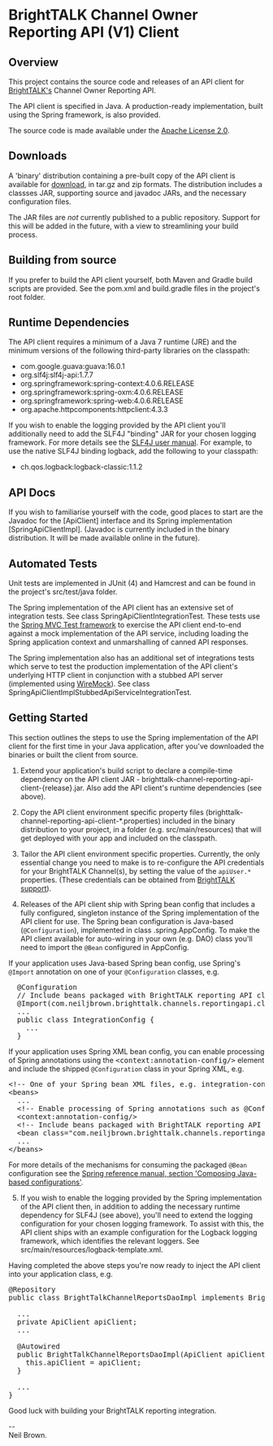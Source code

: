 # BrightTALK Channel Owner Reporting API (V1) Client

## Overview
This project contains the source code and releases of an API client for [BrightTALK's](https://www.brighttalk.com/) 
Channel Owner Reporting API.

The API client is specified in Java. A production-ready implementation, built using the Spring framework, is also 
provided.  

The source code is made available under the [Apache License 2.0](http://en.wikipedia.org/wiki/Apache_License). 

## Downloads
A 'binary' distribution containing a pre-built copy of the API client is available for [download](https://github.com/neiljbrown), 
in tar.gz and zip formats. The distribution includes a classses JAR, supporting source and javadoc JARs, and the necessary 
configuration files.   
  
The JAR files are _not_ currently published to a public repository. Support for this will be added in the future, with a 
view to streamlining your build process.   

## Building from source
If you prefer to build the API client yourself, both Maven and Gradle build scripts are provided. See the pom.xml and 
build.gradle files in the project's root folder.

## Runtime Dependencies
The API client requires a minimum of a Java 7 runtime (JRE) and the minimum versions of the following third-party 
libraries on the classpath: 

* com.google.guava:guava:16.0.1
* org.slf4j:slf4j-api:1.7.7
* org.springframework:spring-context:4.0.6.RELEASE
* org.springframework:spring-oxm:4.0.6.RELEASE 
* org.springframework:spring-web:4.0.6.RELEASE
* org.apache.httpcomponents:httpclient:4.3.3
 
If you wish to enable the logging provided by the API client you'll additionally need to add the SLF4J "binding" JAR for 
your chosen logging framework. For more details see the [SLF4J user manual](http://www.slf4j.org/manual.html). For 
example, to use the native SLF4J binding logback, add the following to your classpath:

* ch.qos.logback:logback-classic:1.1.2  

## API Docs
If you wish to familiarise yourself with the code, good places to start are the Javadoc for the [ApiClient] interface 
and its Spring implementation [SpringApiClientImpl]. (Javadoc is currently included in the binary distribution. It 
will be made available online in the future).

## Automated Tests
Unit tests are implemented in JUnit (4) and Hamcrest and can be found in the project's src/test/java folder.

The Spring implementation of the API client has an extensive set of integration tests. See class 
SpringApiClientIntegrationTest. These tests use the 
[Spring MVC Test framework](http://docs.spring.io/spring/docs/current/spring-framework-reference/htmlsingle/#spring-mvc-test-framework) 
to exercise the API client end-to-end against a mock implementation of the API service, including loading the Spring 
application context and unmarshalling of canned API responses.

The Spring implementation also has an additional set of integrations tests which serve to test the production 
implementation of the API client's underlying HTTP client in conjunction with a stubbed API server (implemented using 
[WireMock](http://wiremock.org/)). See class SpringApiClientImplStubbedApiServiceIntegrationTest.     

## Getting Started
This section outlines the steps to use the Spring implementation of the API client for the first time in your Java 
application, after you've downloaded the binaries or built the client from source.

1) Extend your application's build script to declare a compile-time dependency on the API client JAR - 
brighttalk-channel-reporting-api-client-{release}.jar. Also add the API client's runtime dependencies (see above).

2) Copy the API client environment specific property files (brighttalk-channel-reporting-api-client-*.properties) 
included in the binary distribution to your project, in a folder (e.g. src/main/resources) that will get deployed with 
your app and included on the classpath.

3) Tailor the API client environment specific properties. Currently, the only essential change you need to make 
is to re-configure the API credentials for your BrightTALK Channel(s), by setting the value of the `apiUser.*` properties. 
(These credentials can be obtained from [BrightTALK support](support@brighttalk.com)). 

4) Releases of the API client ship with Spring bean config that includes a fully configured, singleton instance of the 
Spring implementation of the API client for use. The Spring bean configuration is Java-based (`@Configuration`), 
implemented in class .spring.AppConfig. To make the API client available for auto-wiring in your own (e.g. DAO) class 
you'll need to import the `@Bean` configured in AppConfig.

If your application uses Java-based Spring bean config, use Spring's `@Import` annotation on one of your `@Configuration` 
classes, e.g. 

<pre>
  @Configuration  
  // Include beans packaged with BrightTALK reporting API client, to get a fully configured instance of ApiClient  
  @Import(com.neiljbrown.brighttalk.channels.reportingapi.client.spring.AppConfig.class)  
  ...  
  public class IntegrationConfig {  
    ...  
  }
</pre>

If your application uses Spring XML bean config, you can enable processing of Spring annotations using the <tt>&lt;context:annotation-config/></tt> element and include the shipped `@Configuration` class in your Spring XML, e.g.
<pre>
&lt!-- One of your Spring bean XML files, e.g. integration-config.xml -->
&lt;beans>
  ...
  &lt;!-- Enable processing of Spring annotations such as @Configuration -->
  &lt;context:annotation-config/>
  &lt;!-- Include beans packaged with BrightTALK reporting API client, to get a fully configured instance of ApiClient -->
  &lt;bean class="com.neiljbrown.brighttalk.channels.reportingapi.client.spring.AppConfig"/>  
  ...
&lt;/beans>
</pre>

For more details of the mechanisms for consuming the packaged `@Bean` configuration see the 
[Spring reference manual, section 'Composing Java-based configurations'](http://docs.spring.io/spring/docs/current/spring-framework-reference/htmlsingle/#beans-java-composing-configuration-classes).

5) If you wish to enable the logging provided by the Spring implementation of the API client then, in addition to 
adding the necessary runtime dependency for SLF4J (see above), you'll need to extend the logging configuration for your 
chosen logging framework. To assist with this, the API client ships with an example configuration for the Logback 
logging framework, which identifies the relevant loggers. See src/main/resources/logback-template.xml. 

Having completed the above steps you're now ready to inject the API client into your application class, e.g. 
<pre>
@Repository
public class BrightTalkChannelReportsDaoImpl implements BrightTalkChannelReportsDao {

  ...
  private ApiClient apiClient;
  ...

  @Autowired
  public BrightTalkChannelReportsDaoImpl(ApiClient apiClient) {
    this.apiClient = apiClient;
  }
  
  ...
}
</pre>

Good luck with building your BrightTALK reporting integration. 
   
--    
Neil Brown.